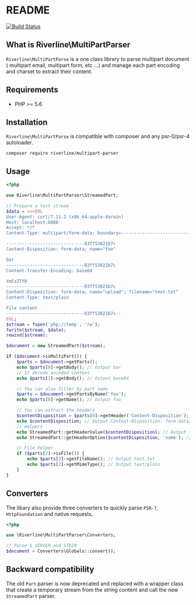 # README

[![Build Status](https://travis-ci.org/Riverline/multipart-parser.svg?branch=master)](https://travis-ci.org/Riverline/multipart-parser)

## What is Riverline\MultiPartParser

``Riverline\MultiPartParse`` is a one class library to parse multipart document ( multipart email, multipart form, etc ...) 
and manage each part encoding and charset to extract their content.

## Requirements

* PHP >= 5.6

## Installation

``Riverline\MultiPartParse`` is compatible with composer and any psr-0/psr-4 autoloader.

```
composer require riverline/multipart-parser
```

## Usage

```php
<?php

use Riverline\MultiPartParser\StreamedPart;

// Prepare a test stream
$data = <<<EOL
User-Agent: curl/7.21.2 (x86_64-apple-darwin)
Host: localhost:8080
Accept: */*
Content-Type: multipart/form-data; boundary=----------------------------83ff53821b7c

------------------------------83ff53821b7c
Content-Disposition: form-data; name="foo"

bar
------------------------------83ff53821b7c
Content-Transfer-Encoding: base64

YmFzZTY0
------------------------------83ff53821b7c
Content-Disposition: form-data; name="upload"; filename="text.txt"
Content-Type: text/plain

File content
------------------------------83ff53821b7c--
EOL;
$stream = fopen('php://temp', 'rw');
fwrite($stream, $data);
rewind($stream);

$document = new StreamedPart($stream);

if ($document->isMultiPart()) {
    $parts = $document->getParts();
    echo $parts[0]->getBody(); // Output bar
    // It decode encoded content
    echo $parts[1]->getBody(); // Output base64

    // You can also filter by part name
    $parts = $document->getPartsByName('foo');
    echo $parts[0]->getName(); // Output foo

    // You can extract the headers
    $contentDisposition = $parts[0]->getHeader('Content-Disposition');
    echo $contentDisposition; // Output Content-Disposition: form-data; name="foo"
    // Helpers
    echo StreamedPart::getHeaderValue($contentDisposition); // Output form-data
    echo StreamedPart::getHeaderOption($contentDisposition, 'name'); // Output foo

    // File helper
    if ($parts[2]->isFile()) {
        echo $parts[2]->getFileName(); // Output text.txt
        echo $parts[2]->getMimeType(); // Output text/plain
    }
}
```

## Converters

The libary also provide three converters to quickly parse `PSR-7`, `HttpFoundation` and native requests.

```php
<?php

use \Riverline\MultiPartParser\Converters;

// Parse $_SERVER and STDIN
$document = Converters\Globals::convert();
```

## Backward compatibility

The old `Part` parser is now deprecated and replaced with a wrapper class that create a temporary stream
from the string content and call the new `StreamedPart` parser.
